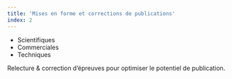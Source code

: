 ```yaml
---
title: 'Mises en forme et corrections de publications'
index: 2
---
```


- Scientifiques 
- Commerciales
- Techniques

Relecture & correction d’épreuves pour optimiser le potentiel de publication.

